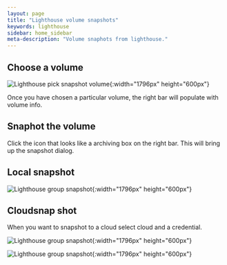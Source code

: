 ```yaml
---
layout: page
title: "Lighthouse volume snapshots"
keywords: lighthouse
sidebar: home_sidebar
meta-description: "Volume snaphots from lighthouse."
---
```


## Choose a volume

![Lighthouse pick snapshot volume](/images/lh-new-volume-info.png){:width="1796px" height="600px"}

Once you have chosen a particular volume, the right bar will populate with volume info.

## Snaphot the volume

Click the icon that looks like a archiving box on the right bar. This will bring up the snapshot dialog.

## Local snapshot

![Lighthouse group snapshot](/images/lh-new-volume-local-snap.png){:width="1796px" height="600px"}

## Cloudsnap shot

When you want to snapshot to a cloud select cloud and a credential.

![Lighthouse group snapshot](/images/lh-new-cloud-credential.png){:width="1796px" height="600px"}

![Lighthouse group snapshot](/images/lh-new-cloud-snap.png){:width="1796px" height="600px"}